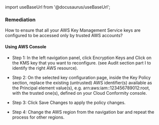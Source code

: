 import useBaseUrl from '@docusaurus/useBaseUrl';

### Remediation
How to ensure that all your AWS Key Management Service keys are configured to be accessed only by trusted AWS accounts?

#### Using AWS Console

- Step 1: In the left navigation panel, click Encryption Keys and Click on the KMS key that you want to reconfigure.
		(see Audit section part I to identify the right AWS resource).

- Step 2: On the selected key configuration page, inside the Key Policy section, replace the existing (untrusted) AWS identifier(s) available as the Principal element value(s), e.g. arn:aws:iam::123456789012:root, with the trusted one(s), defined on your Cloud Conformity console.

- Step 3: Click Save Changes to apply the policy changes.

- Step 4: Change the AWS region from the navigation bar and repeat the process for other regions.